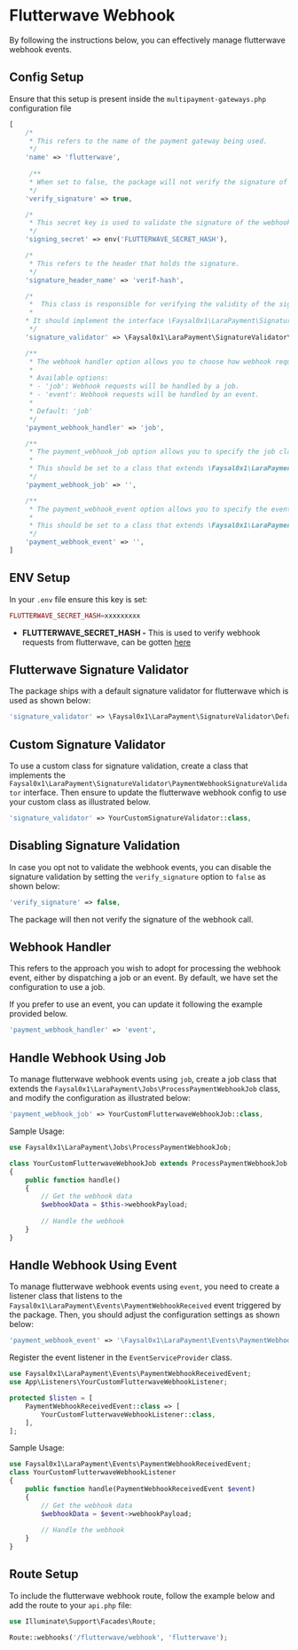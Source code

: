 # Flutterwave Webhook

By following the instructions below, you can effectively manage flutterwave webhook events.

## Config Setup

Ensure that this setup is present inside the `multipayment-gateways.php` configuration file

```php
[
    /*
     * This refers to the name of the payment gateway being used.
     */
    'name' => 'flutterwave',
    
     /**
     * When set to false, the package will not verify the signature of the webhook call.
     */
    'verify_signature' => true,

    /*
     * This secret key is used to validate the signature of the webhook call.
     */
    'signing_secret' => env('FLUTTERWAVE_SECRET_HASH'),

    /*
     * This refers to the header that holds the signature.
     */
    'signature_header_name' => 'verif-hash',

    /*
     *  This class is responsible for verifying the validity of the signature header.
     *
    * It should implement the interface \Faysal0x1\LaraPayment\SignatureValidator\PaymentWebhookSignatureValidator.
     */
    'signature_validator' => \Faysal0x1\LaraPayment\SignatureValidator\FlutterwaveSignatureValidator::class,

    /**
     * The webhook handler option allows you to choose how webhook requests are handled in your application.
     *
     * Available options:
     * - 'job': Webhook requests will be handled by a job.
     * - 'event': Webhook requests will be handled by an event.
     *
     * Default: 'job'
     */
    'payment_webhook_handler' => 'job',

    /**
     * The payment_webhook_job option allows you to specify the job class that will be used to process webhook requests for payment methods.
     *
     * This should be set to a class that extends \Faysal0x1\LaraPayment\Jobs\ProcessPaymentWebhookJob.
     */
    'payment_webhook_job' => '',

    /**
     * The payment_webhook_event option allows you to specify the event class that will be used to process webhook requests for payment methods.
     *
     * This should be set to a class that extends \Faysal0x1\LaraPayment\Events\PaymentWebhookReceivedEvent.
     */
    'payment_webhook_event' => '',
]
```

## ENV Setup 
In your `.env` file ensure this key is set:

```php
FLUTTERWAVE_SECRET_HASH=xxxxxxxxx
```
* **FLUTTERWAVE_SECRET_HASH -** This is used to verify webhook requests from flutterwave, can be gotten [here](https://app.flutterwave.com/dashboard/settings/webhooks/live)

## Flutterwave Signature Validator 
The package ships with a default signature validator for flutterwave which is used as shown below:

```php
'signature_validator' => \Faysal0x1\LaraPayment\SignatureValidator\DefaultSignatureValidator::class,
```

## Custom Signature Validator 
To use a custom class for signature validation, create a class that implements the `Faysal0x1\LaraPayment\SignatureValidator\PaymentWebhookSignatureValidator` interface. Then ensure to update the flutterwave webhook config to use your custom class as illustrated below.

```php
'signature_validator' => YourCustomSignatureValidator::class,
```

## Disabling Signature Validation
In case you opt not to validate the webhook events, you can disable the signature validation by setting the `verify_signature` option to `false` as shown below:

```php
'verify_signature' => false,
```
The package will then not verify the signature of the webhook call.

## Webhook Handler

This refers to the approach you wish to adopt for processing the webhook event, either by dispatching a job or an event. By default, we have set the configuration to use a job.

If you prefer to use an event, you can update it following the example provided below.

```php
'payment_webhook_handler' => 'event',
```

## Handle Webhook Using Job
To manage flutterwave webhook events using `job`, create a job class that extends the `Faysal0x1\LaraPayment\Jobs\ProcessPaymentWebhookJob` class, and modify the configuration as illustrated below:

```php
'payment_webhook_job' => YourCustomFlutterwaveWebhookJob::class,
```

Sample Usage:

```php
use Faysal0x1\LaraPayment\Jobs\ProcessPaymentWebhookJob;

class YourCustomFlutterwaveWebhookJob extends ProcessPaymentWebhookJob implements ShouldQueue
{
    public function handle()
    {
        // Get the webhook data
        $webhookData = $this->webhookPayload;
        
        // Handle the webhook
    }
}
```

## Handle Webhook Using Event
To manage flutterwave webhook events using `event`, you need to create a listener class that listens to the `Faysal0x1\LaraPayment\Events\PaymentWebhookReceived` event triggered by the package. Then, you should adjust the configuration settings as shown below:

```php
'payment_webhook_event' => '\Faysal0x1\LaraPayment\Events\PaymentWebhookReceivedEvent',
```

Register the event listener in the `EventServiceProvider` class.

```php
use Faysal0x1\LaraPayment\Events\PaymentWebhookReceivedEvent;
use App\Listeners\YourCustomFlutterwaveWebhookListener;

protected $listen = [
    PaymentWebhookReceivedEvent::class => [
        YourCustomFlutterwaveWebhookListener::class,
    ],
];
```

Sample Usage:

```php
use Faysal0x1\LaraPayment\Events\PaymentWebhookReceivedEvent;
class YourCustomFlutterwaveWebhookListener
{
    public function handle(PaymentWebhookReceivedEvent $event)
    {
        // Get the webhook data
        $webhookData = $event->webhookPayload;
      
        // Handle the webhook
    }
}
```

## Route Setup
To include the flutterwave webhook route, follow the example below and add the route to your `api.php` file:

```php
use Illuminate\Support\Facades\Route;

Route::webhooks('/flutterwave/webhook', 'flutterwave');
```
